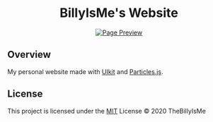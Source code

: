<div align=center>

# BillyIsMe's Website

[![Page Preview](./assets/img/preview.png)](https://billyis.me/)

</div>

## Overview

My personal website made with [UIkit](https://getuikit.com/) and [Particles.js](https://github.com/VincentGarreau/particles.js/).

## License

This project is licensed under the [MIT](./LICENSE.md) License &copy; 2020 TheBillyIsMe
